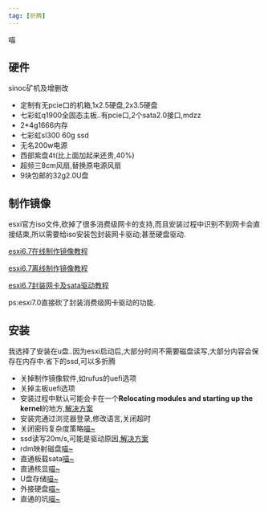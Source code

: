 ```yaml
---
tag: [折腾]
---
```

喵
<!--more-->
## 硬件
sinoc矿机及增删改
* 定制有无pcie口的机箱,1x2.5硬盘,2x3.5硬盘
* 七彩虹q1900全固态主板..有pcie口,2个sata2.0接口,mdzz
* 2*4g1666内存
* 七彩虹sl300 60g ssd
* 无名200w电源
* 西部紫盘4t(比上面加起来还贵,40%)
* 超频三8cm风扇,替换原电源风扇
* 9块包邮的32g2.0U盘

## 制作镜像
esxi官方iso文件,砍掉了很多消费级网卡的支持,而且安装过程中识别不到网卡会直接结束,所以需要给iso安装包封装网卡驱动;甚至硬盘驱动.

[esxi6.7在线制作镜像教程](https://www.cnblogs.com/Sunzz/p/11438066.html)

[esxi6.7离线制作镜像教程](https://www.vediotalk.com/archives/12070)

[esxi6.7封装网卡及sata驱动教程](https://www.quarkbook.com/?p=894)

ps:esxi7.0直接砍了封装消费级网卡驱动的功能.

## 安装
我选择了安装在u盘..因为esxi启动后,大部分时间不需要磁盘读写,大部分内容会保存在内存中.省下的ssd,可以多折腾
* 关掉制作镜像软件,如rufus的uefi选项
* 关掉主板uefi选项
* 安装过程中默认可能会卡在一个**Relocating modules and starting up the kernel**的地方,[解决方案](https://xiwaer.com/605.html)
* 安装完通过浏览器登录,修改语言,关闭超时
* 关闭密码复杂度策略[喵~](https://kafeiou.pw/2018/12/22/1409/)
* ssd读写20m/s,可能是驱动原因,[解决方案](https://www.chiphell.com/thread-1711679-1-1.html)
* rdm映射磁盘[喵~](https://blog.tianjinkun.com/post/11.html)
* 直通板载sata[喵~](https://v2ex.com/t/275957)
* 直通核显[喵~](https://www.right.com.cn/forum/forum.php?mod=viewthread&tid=4045612)
* U盘存储[喵~](https://www.chiphell.com/thread-1715218-1-1.html)
* 外接硬盘[喵~](https://www.vediotalk.com/archives/1120)
* 直通的坑[喵~](http://www.singleye.net/2019/07/vmware-esxi-6.7.0-update2-%E4%BD%BF%E7%94%A8-gpu-passthrough-%E6%A8%A1%E5%BC%8F%E7%9A%84%E5%9D%91/)
